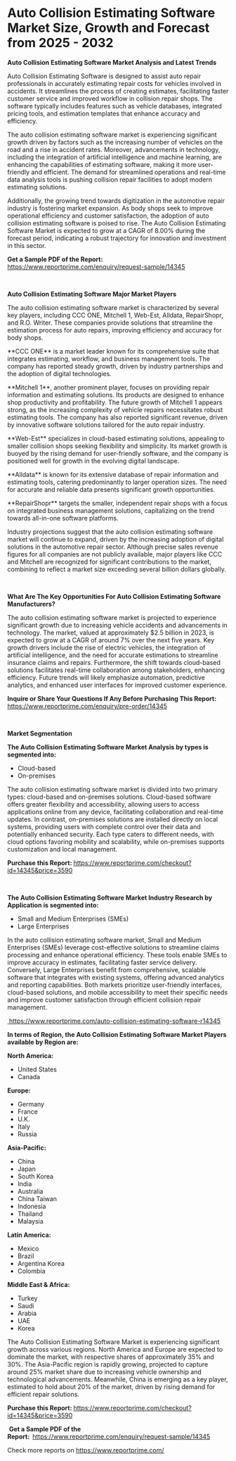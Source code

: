 <p><h1>Auto Collision Estimating Software Market Size, Growth and Forecast from 2025 - 2032</h1></p><p><strong>Auto Collision Estimating Software Market Analysis and Latest Trends</strong></p>
<p><p>Auto Collision Estimating Software is designed to assist auto repair professionals in accurately estimating repair costs for vehicles involved in accidents. It streamlines the process of creating estimates, facilitating faster customer service and improved workflow in collision repair shops. The software typically includes features such as vehicle databases, integrated pricing tools, and estimation templates that enhance accuracy and efficiency.</p><p>The auto collision estimating software market is experiencing significant growth driven by factors such as the increasing number of vehicles on the road and a rise in accident rates. Moreover, advancements in technology, including the integration of artificial intelligence and machine learning, are enhancing the capabilities of estimating software, making it more user-friendly and efficient. The demand for streamlined operations and real-time data analysis tools is pushing collision repair facilities to adopt modern estimating solutions.</p><p>Additionally, the growing trend towards digitization in the automotive repair industry is fostering market expansion. As body shops seek to improve operational efficiency and customer satisfaction, the adoption of auto collision estimating software is poised to rise. The Auto Collision Estimating Software Market is expected to grow at a CAGR of 8.00% during the forecast period, indicating a robust trajectory for innovation and investment in this sector.</p></p>
<p><strong>Get a Sample PDF of the Report:&nbsp;</strong> <a href="https://www.reportprime.com/enquiry/request-sample/14345?utm_campaign=2843&utm_medium=2&utm_source=Github&utm_content=ia&utm_term=20032025&utm_id=auto-collision-estimating-software">https://www.reportprime.com/enquiry/request-sample/14345</a></p>
<p>&nbsp;</p>
<p><strong>Auto Collision Estimating Software Major Market Players</strong></p>
<p><p>The auto collision estimating software market is characterized by several key players, including CCC ONE, Mitchell 1, Web-Est, Alldata, RepairShopr, and R.O. Writer. These companies provide solutions that streamline the estimation process for auto repairs, improving efficiency and accuracy for body shops.</p><p>**CCC ONE** is a market leader known for its comprehensive suite that integrates estimating, workflow, and business management tools. The company has reported steady growth, driven by industry partnerships and the adoption of digital technologies.</p><p>**Mitchell 1**, another prominent player, focuses on providing repair information and estimating solutions. Its products are designed to enhance shop productivity and profitability. The future growth of Mitchell 1 appears strong, as the increasing complexity of vehicle repairs necessitates robust estimating tools. The company has also reported significant revenue, driven by innovative software solutions tailored for the auto repair industry.</p><p>**Web-Est** specializes in cloud-based estimating solutions, appealing to smaller collision shops seeking flexibility and simplicity. Its market growth is buoyed by the rising demand for user-friendly software, and the company is positioned well for growth in the evolving digital landscape.</p><p>**Alldata** is known for its extensive database of repair information and estimating tools, catering predominantly to larger operation sizes. The need for accurate and reliable data presents significant growth opportunities.</p><p>**RepairShopr** targets the smaller, independent repair shops with a focus on integrated business management solutions, capitalizing on the trend towards all-in-one software platforms.</p><p>Industry projections suggest that the auto collision estimating software market will continue to expand, driven by the increasing adoption of digital solutions in the automotive repair sector. Although precise sales revenue figures for all companies are not publicly available, major players like CCC and Mitchell are recognized for significant contributions to the market, combining to reflect a market size exceeding several billion dollars globally.</p></p>
<p>&nbsp;</p>
<p><strong>What Are The Key Opportunities For Auto Collision Estimating Software Manufacturers?</strong></p>
<p><p>The auto collision estimating software market is projected to experience significant growth due to increasing vehicle accidents and advancements in technology. The market, valued at approximately $2.5 billion in 2023, is expected to grow at a CAGR of around 7% over the next five years. Key growth drivers include the rise of electric vehicles, the integration of artificial intelligence, and the need for accurate estimations to streamline insurance claims and repairs. Furthermore, the shift towards cloud-based solutions facilitates real-time collaboration among stakeholders, enhancing efficiency. Future trends will likely emphasize automation, predictive analytics, and enhanced user interfaces for improved customer experience.</p></p>
<p><strong>Inquire or Share Your Questions If Any Before Purchasing This Report:</strong> <a href="https://www.reportprime.com/enquiry/pre-order/14345?utm_campaign=2843&utm_medium=2&utm_source=Github&utm_content=ia&utm_term=20032025&utm_id=auto-collision-estimating-software">https://www.reportprime.com/enquiry/pre-order/14345</a></p>
<p>&nbsp;</p>
<p><strong>Market Segmentation</strong></p>
<p><strong>The Auto Collision Estimating Software Market Analysis by types is segmented into:</strong></p>
<p><ul><li>Cloud-based</li><li>On-premises</li></ul></p>
<p><p>The auto collision estimating software market is divided into two primary types: cloud-based and on-premises solutions. Cloud-based software offers greater flexibility and accessibility, allowing users to access applications online from any device, facilitating collaboration and real-time updates. In contrast, on-premises solutions are installed directly on local systems, providing users with complete control over their data and potentially enhanced security. Each type caters to different needs, with cloud options favoring mobility and scalability, while on-premises supports customization and local management.</p></p>
<p><strong>Purchase this Report:&nbsp;</strong><a href="https://www.reportprime.com/checkout?id=14345&price=3590&utm_campaign=2843&utm_medium=2&utm_source=Github&utm_content=ia&utm_term=20032025&utm_id=auto-collision-estimating-software">https://www.reportprime.com/checkout?id=14345&price=3590</a></p>
<p>&nbsp;</p>
<p><strong>The Auto Collision Estimating Software Market Industry Research by Application is segmented into:</strong></p>
<p><ul><li>Small and Medium Enterprises (SMEs)</li><li>Large Enterprises</li></ul></p>
<p><p>In the auto collision estimating software market, Small and Medium Enterprises (SMEs) leverage cost-effective solutions to streamline claims processing and enhance operational efficiency. These tools enable SMEs to improve accuracy in estimates, facilitating faster service delivery. Conversely, Large Enterprises benefit from comprehensive, scalable software that integrates with existing systems, offering advanced analytics and reporting capabilities. Both markets prioritize user-friendly interfaces, cloud-based solutions, and mobile accessibility to meet their specific needs and improve customer satisfaction through efficient collision repair management.</p></p>
<p><a href="https://www.reportprime.com/auto-collision-estimating-software-r14345?utm_campaign=2843&utm_medium=2&utm_source=Github&utm_content=ia&utm_term=20032025&utm_id=auto-collision-estimating-software">&nbsp;https://www.reportprime.com/auto-collision-estimating-software-r14345</a></p>
<p><strong>In terms of Region, the Auto Collision Estimating Software Market Players available by Region are:</strong></p>
<p>
    <p> <strong> North America: </strong>
        <ul>
            <li>United States</li>
            <li>Canada</li>
        </ul>
        </p> 
    <p> <strong> Europe: </strong>
        <ul>
            <li>Germany</li>
            <li>France</li>
            <li>U.K.</li>
            <li>Italy</li>
            <li>Russia</li>
        </ul>
        </p> 
    <p> <strong> Asia-Pacific: </strong>
        <ul>
            <li>China</li>
            <li>Japan</li>
            <li>South Korea</li>
            <li>India</li>
            <li>Australia</li>
            <li>China Taiwan</li>
            <li>Indonesia</li>
            <li>Thailand</li>
            <li>Malaysia</li>
        </ul>
        </p> 
    <p> <strong> Latin America: </strong>
        <ul>
            <li>Mexico</li>
            <li>Brazil</li>
            <li>Argentina Korea</li>
            <li>Colombia</li>
        </ul>
        </p> 
    <p> <strong> Middle East & Africa: </strong>
        <ul>
            <li>Turkey</li>
            <li>Saudi</li>
            <li>Arabia</li>
            <li>UAE</li>
            <li>Korea</li>
        </ul>
    </p>
    </p>
<p><p>The Auto Collision Estimating Software Market is experiencing significant growth across various regions. North America and Europe are expected to dominate the market, with respective shares of approximately 35% and 30%. The Asia-Pacific region is rapidly growing, projected to capture around 25% market share due to increasing vehicle ownership and technological advancements. Meanwhile, China is emerging as a key player, estimated to hold about 20% of the market, driven by rising demand for efficient repair solutions.</p></p>
<p><strong>Purchase this Report: </strong><a href="https://www.reportprime.com/checkout?id=14345&price=3590&utm_campaign=2843&utm_medium=2&utm_source=Github&utm_content=ia&utm_term=20032025&utm_id=auto-collision-estimating-software">https://www.reportprime.com/checkout?id=14345&price=3590</a></p>
<p>&nbsp;<strong>Get a Sample PDF of the Report:&nbsp;&nbsp;</strong><a href="https://www.reportprime.com/enquiry/request-sample/14345?utm_campaign=2843&utm_medium=2&utm_source=Github&utm_content=ia&utm_term=20032025&utm_id=auto-collision-estimating-software">https://www.reportprime.com/enquiry/request-sample/14345</a></p>
<p><strong></strong></p>
<p>Check more reports on <a href="https://www.reportprime.com/?utm_campaign=2843&utm_medium=2&utm_source=Github&utm_content=ia&utm_term=20032025&utm_id=auto-collision-estimating-software">https://www.reportprime.com/</a></p>